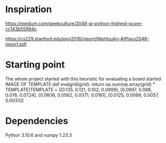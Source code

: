 # Inspiration
https://medium.com/geekculture/2048-ai-python-highest-score-cc143b55994c

https://cs229.stanford.edu/proj2016/report/NieHouAn-AIPlays2048-report.pdf

# Starting point
The whole project started with this heuristic for evaluating a board started
IMAGE OF TEMPLATE
def evalgrid(grid):
    return np.sum(np.array(grid) * TEMPLATE)TEMPLATE = [[0.135, 0.121, 0.102, 0.0999],
            [0.0997, 0.088, 0.076, 0.0724],
            [0.0606, 0.0562, 0.0371, 0.0161],
            [0.0125, 0.0099, 0.0057, 0.0033]]

# Dependencies
Python 3.10.6 and numpy 1.23.3
